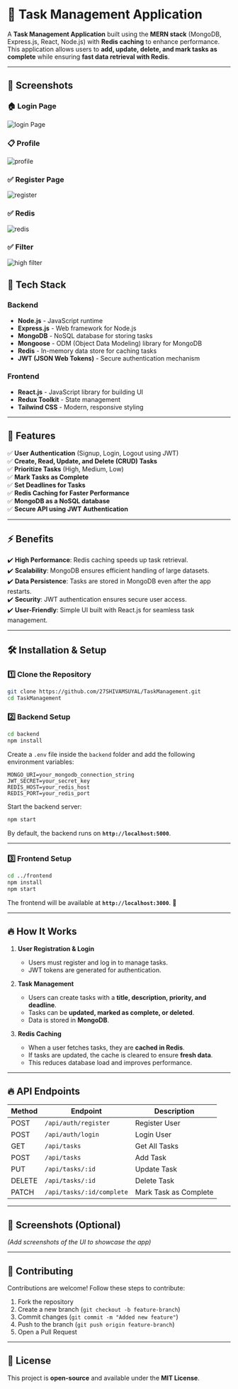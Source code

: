 # 📝 Task Management Application  

A **Task Management Application** built using the **MERN stack** (MongoDB, Express.js, React, Node.js) with **Redis caching** to enhance performance. This application allows users to **add, update, delete, and mark tasks as complete** while ensuring **fast data retrieval with Redis**.  

---
## 📸 Screenshots  

### 🏠 Login Page  
![login Page](demo/login.png)  

### 📋 Profile
![profile ](demo/profile.png)  

### ✅ Register Page
![register ](demo/register.png)  

### ✅ Redis
![redis ](demo/redis-dashboard-upstash.png) 

### ✅ Filter  
![high filter ](demo/high_filter.png)  

## 🚀 Tech Stack  

### **Backend**  
- **Node.js** - JavaScript runtime  
- **Express.js** - Web framework for Node.js  
- **MongoDB** - NoSQL database for storing tasks  
- **Mongoose** - ODM (Object Data Modeling) library for MongoDB  
- **Redis** - In-memory data store for caching tasks  
- **JWT (JSON Web Tokens)** - Secure authentication mechanism  

### **Frontend**  
- **React.js** - JavaScript library for building UI  
- **Redux Toolkit** - State management  
- **Tailwind CSS** - Modern, responsive styling  

---

## 🌟 Features  

✅ **User Authentication** (Signup, Login, Logout using JWT)  
✅ **Create, Read, Update, and Delete (CRUD) Tasks**  
✅ **Prioritize Tasks** (High, Medium, Low)  
✅ **Mark Tasks as Complete**  
✅ **Set Deadlines for Tasks**  
✅ **Redis Caching for Faster Performance**  
✅ **MongoDB as a NoSQL database**  
✅ **Secure API using JWT Authentication**  

---

## ⚡ Benefits  

✔️ **High Performance**: Redis caching speeds up task retrieval.  
✔️ **Scalability**: MongoDB ensures efficient handling of large datasets.  
✔️ **Data Persistence**: Tasks are stored in MongoDB even after the app restarts.  
✔️ **Security**: JWT authentication ensures secure user access.  
✔️ **User-Friendly**: Simple UI built with React.js for seamless task management.  

---

## 🛠️ Installation & Setup  

### 1️⃣ **Clone the Repository**  
```sh
git clone https://github.com/27SHIVAMSUYAL/TaskManagement.git
cd TaskManagement
```

### 2️⃣ **Backend Setup**  
```sh
cd backend
npm install
```
Create a `.env` file inside the `backend` folder and add the following environment variables:  
```env
MONGO_URI=your_mongodb_connection_string
JWT_SECRET=your_secret_key
REDIS_HOST=your_redis_host
REDIS_PORT=your_redis_port
```
Start the backend server:  
```sh
npm start
```
By default, the backend runs on **`http://localhost:5000`**.  

---

### 3️⃣ **Frontend Setup**  
```sh
cd ../frontend
npm install
npm start
```
The frontend will be available at **`http://localhost:3000`**. 🎉  

---

## 🔥 How It Works  

1. **User Registration & Login**  
   - Users must register and log in to manage tasks.  
   - JWT tokens are generated for authentication.  

2. **Task Management**  
   - Users can create tasks with a **title, description, priority, and deadline**.  
   - Tasks can be **updated, marked as complete, or deleted**.  
   - Data is stored in **MongoDB**.  

3. **Redis Caching**  
   - When a user fetches tasks, they are **cached in Redis**.  
   - If tasks are updated, the cache is cleared to ensure **fresh data**.  
   - This reduces database load and improves performance.  

---

## 🔥 API Endpoints  

| Method | Endpoint             | Description          |
|--------|----------------------|----------------------|
| POST   | `/api/auth/register` | Register User       |
| POST   | `/api/auth/login`    | Login User          |
| GET    | `/api/tasks`         | Get All Tasks       |
| POST   | `/api/tasks`         | Add Task            |
| PUT    | `/api/tasks/:id`     | Update Task         |
| DELETE | `/api/tasks/:id`     | Delete Task         |
| PATCH  | `/api/tasks/:id/complete` | Mark Task as Complete |

---

## 📸 Screenshots (Optional)  
_(Add screenshots of the UI to showcase the app)_  

---

## 🤝 Contributing  

Contributions are welcome! Follow these steps to contribute:  

1. Fork the repository  
2. Create a new branch (`git checkout -b feature-branch`)  
3. Commit changes (`git commit -m "Added new feature"`)  
4. Push to the branch (`git push origin feature-branch`)  
5. Open a Pull Request  

---

## 📜 License  

This project is **open-source** and available under the **MIT License**.  

